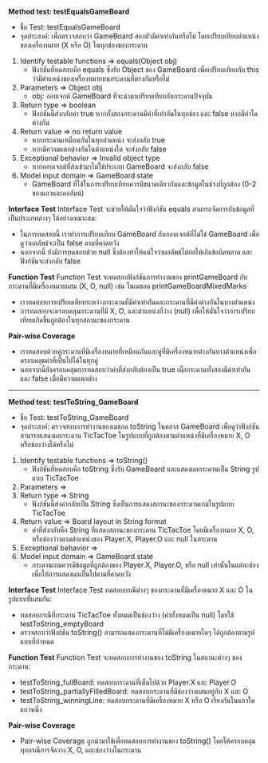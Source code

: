 **Method test: testEqualsGameBoard**

- ชื่อ Test: testEqualsGameBoard
- จุดประสงค์: เพื่อตรวจสอบว่า GameBoard สองตัวมีค่าเท่ากันหรือไม่ โดยเปรียบเทียบตำแหน่งของเครื่องหมาย (X หรือ O) ในทุกช่องของกระดาน
1. Identify testable functions => equals(Object obj)
	- ฟังก์ชันที่ทดสอบคือ equals ซึ่งรับ Object ของ GameBoard เพื่อเปรียบเทียบกับ this ว่ามีตำแหน่งของเครื่องหมายบนกระดานที่ตรงกันหรือไม่
2. Parameters => Object obj
	- obj: ออบเจกต์ GameBoard ที่จะนำมาเปรียบเทียบกับกระดานปัจจุบัน
3. Return type => boolean
	- ฟังก์ชันนี้ส่งกลับค่า true หากทั้งสองกระดานมีค่าที่เท่ากันในทุกช่อง และ false หากมีค่าใดต่างกัน
4. Return value => no return value
	- หากกระดานเหมือนกันในทุกตำแหน่ง จะส่งกลับ true
	- หากมีความแตกต่างกันในตำแหน่งใด จะส่งกลับ false
5. Exceptional behavior => Invalid object type
	- หากออบเจกต์ที่ส่งเข้ามาไม่ใช่ประเภท GameBoard จะส่งกลับ false
6. Model input domain => GameBoard state
	- GameBoard ที่ใช้ในการเปรียบเทียบควรมีขนาดเดียวกันและข้อมูลในช่วงที่ถูกต้อง (0-2 ของแถวและคอลัมน์)

**Interface Test**
Interface Test จะช่วยให้มั่นใจว่าฟังก์ชัน equals สามารถจัดการกับข้อมูลที่เป็นประเภทต่างๆ ได้อย่างเหมาะสม:
- ในการทดสอบนี้ เราทำการเปรียบเทียบ GameBoard กับออบเจกต์ที่ไม่ใช่ GameBoard เพื่อดูว่าผลลัพธ์จะเป็น false ตามที่คาดหวัง
- นอกจากนี้ ยังมีการทดสอบด้วย null ซึ่งต้องทำให้แน่ใจว่าผลลัพธ์ไม่ก่อให้เกิดข้อผิดพลาด และฟังก์ชันจะส่งกลับ false

**Function Test**
Function Test จะทดสอบฟังก์ชันการทำงานของ printGameBoard กับกระดานที่มีเครื่องหมายผสม (X, O, null) เช่น ในเมธอด printGameBoardMixedMarks
- เราทดสอบการเปรียบเทียบระหว่างกระดานที่มีค่าเท่ากันและกระดานที่มีค่าต่างกันในบางตำแหน่ง
- การทดสอบจะครอบคลุมกระดานที่มี X, O, และตำแหน่งที่ว่าง (null) เพื่อให้มั่นใจว่าการเปรียบเทียบเกิดขึ้นถูกต้องในทุกสถานะของกระดาน

**Pair-wise Coverage**
- เราทดสอบด้วยคู่กระดานที่มีเครื่องหมายที่เหมือนกันและคู่ที่มีเครื่องหมายต่างกันบางตำแหน่งเพื่อครอบคลุมค่าที่เป็นไปได้ในทุกคู่
- นอกจากนี้ยังครอบคลุมการทดสอบว่าค่าที่ส่งกลับต้องเป็น true เมื่อกระดานทั้งสองมีค่าเท่ากันและ false เมื่อมีความแตกต่าง

-----------------------------------------------------------------------------------------------

**Method test: testToString_GameBoard**

- ชื่อ Test: testToString_GameBoard
- จุดประสงค์: ตรวจสอบการทำงานของเมธอด toString ในคลาส GameBoard เพื่อดูว่าฟังก์ชันสามารถแสดงผลกระดาน TicTacToe ในรูปแบบที่ถูกต้องตามตำแหน่งที่มีเครื่องหมาย X, O หรือช่องว่างได้หรือไม่
1. Identify testable functions => toString()
	- ฟังก์ชันที่ทดสอบคือ toString ซึ่งรับ GameBoard และแสดงผลกระดานเป็น String รูปแบบ TicTacToe
2. Parameters => 
3. Return type => String
	- ฟังก์ชันนี้ส่งค่ากลับเป็น String ซึ่งเป็นการแสดงสถานะของกระดานเกมในรูปแบบ TicTacToe
4. Return value => Board layout in String format
	- ค่าที่ส่งกลับคือ String ที่แสดงสถานะของกระดาน TicTacToe โดยมีเครื่องหมาย X, O, หรือช่องว่างตามตำแหน่งของ Player.X, Player.O และ null ในกระดาน
5. Exceptional behavior =>
6. Model input domain => GameBoard state
	- กระดานเกมควรมีข้อมูลที่ถูกต้องของ Player.X, Player.O, หรือ null เท่านั้นในแต่ละช่อง เพื่อให้การแสดงผลเป็นไปตามที่คาดหวัง

**Interface Test**
Interface Test ทดสอบกรณีต่างๆ ของกระดานที่มีเครื่องหมาย X และ O ในรูปแบบที่ผสมกัน:
- ทดสอบกรณีที่กระดาน TicTacToe ทั้งหมดเป็นช่องว่าง (ค่าทั้งหมดเป็น null) โดยใช้ testToString_emptyBoard
- ตรวจสอบว่าฟังก์ชัน toString() สามารถแสดงกระดานที่ไม่มีเครื่องหมายใดๆ ได้ถูกต้องตามรูปแบบที่กำหนด

**Function Test**
Function Test จะทดสอบการทำงานของ toString ในสถานะต่างๆ ของกระดาน:
- testToString_fullBoard: ทดสอบกระดานที่เต็มไปด้วย Player.X และ Player.O
- testToString_partiallyFilledBoard: ทดสอบกระดานที่มีช่องว่างผสมอยู่กับ X และ O
- testToString_winningLine: ทดสอบกระดานที่มีเครื่องหมาย X หรือ O เรียงกันในแถวใดแถวหนึ่ง

**Pair-wise Coverage**
- Pair-wise Coverage ถูกนำมาใช้เพื่อทดสอบการทำงานของ toString() โดยให้ครอบคลุมทุกกรณีการจัดวาง X, O, และช่องว่างในกระดาน